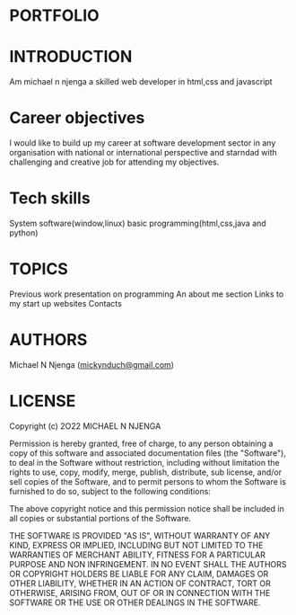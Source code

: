 # PORTFOLIO

# INTRODUCTION
Am michael n njenga
a skilled web developer in html,css and javascript

# Career objectives
I would like to build up my career at software development sector in any organisation with national or international perspective and starndad with challenging and creative job for attending my objectives.

# Tech skills
System software(window,linux)
basic programming(html,css,java and python)

# TOPICS
Previous work presentation on programming
An about me section
Links to my start up websites
Contacts

# AUTHORS
Michael N Njenga (mickynduch@gmail.com)

# LICENSE
Copyright (c) 2O22 MICHAEL N NJENGA

Permission is hereby granted, free of charge, to any person obtaining a copy of this software and associated documentation files (the "Software"), to deal in the Software without restriction, including without limitation the rights to use, copy, modify, merge, publish, distribute, sub license, and/or sell copies of the Software, and to permit persons to whom the Software is furnished to do so, subject to the following conditions:

The above copyright notice and this permission notice shall be included in all copies or substantial portions of the Software.

THE SOFTWARE IS PROVIDED "AS IS", WITHOUT WARRANTY OF ANY KIND, EXPRESS OR IMPLIED, INCLUDING BUT NOT LIMITED TO THE WARRANTIES OF MERCHANT ABILITY, FITNESS FOR A PARTICULAR PURPOSE AND NON INFRINGEMENT. IN NO EVENT SHALL THE AUTHORS OR COPYRIGHT HOLDERS BE LIABLE FOR ANY CLAIM, DAMAGES OR OTHER LIABILITY, WHETHER IN AN ACTION OF CONTRACT, TORT OR OTHERWISE, ARISING FROM, OUT OF OR IN CONNECTION WITH THE SOFTWARE OR THE USE OR OTHER DEALINGS IN THE SOFTWARE.
